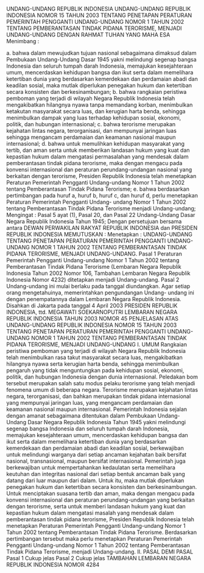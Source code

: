  UNDANG-UNDANG REPUBLIK INDONESIA UNDANG-UNDANG REPUBLIK INDONESIA NOMOR 15 TAHUN 2003 TENTANG PENETAPAN PERATURAN PEMERINTAH PENGGANTI UNDANG-UNDANG NOMOR 1 TAHUN 2002 TENTANG PEMBERANTASAN TINDAK PIDANA TERORISME, MENJADI UNDANG-UNDANG
DENGAN RAHMAT TUHAN YANG MAHA ESA
Menimbang :

a. bahwa dalam mewujudkan tujuan nasional sebagaimana dimaksud dalam Pembukaan Undang-Undang Dasar 1945 yakni melindungi segenap bangsa Indonesia dan seluruh tumpah darah Indonesia, memajukan kesejahteraan umum, mencerdaskan kehidupan bangsa dan ikut serta dalam memelihara ketertiban dunia yang berdasarkan kemerdekaan dan perdamaian abadi dan keadilan sosial, maka mutlak diperlukan penegakan hukum dan ketertiban secara konsisten dan berkesinambungan;
b. bahwa rangkaian peristiwa pemboman yang terjadi di wilayah Negara Republik Indonesia telah mengakibatkan hilangnya nyawa tanpa memandang korban, menimbulkan ketakutan masyarakat secara luas, dan kerugian harta benda, sehingga menimbulkan dampak yang luas terhadap kehidupan sosial, ekonomi, politik, dan hubungan internasional;
c. bahwa terorisme merupakan kejahatan lintas negara, terorganisasi, dan mempunyai jaringan luas sehingga mengancam perdamaian dan keamanan nasional maupun internasional;
d. bahwa untuk memulihkan kehidupan masyarakat yang tertib, dan aman serta untuk memberikan landasan hukum yang kuat dan kepastian hukum dalam mengatasi permasalahan yang mendesak dalam pemberantasan tindak pidana terorisme, maka dengan mengacu pada konvensi internasional dan peraturan perundang-undangan nasional yang berkaitan dengan terorisme, Presiden Republik Indonesia telah menetapkan Peraturan Pemerintah Pengganti Undang-undang Nomor 1 Tahun 2002 tentang Pemberantasan Tindak Pidana Terorisme;
e. bahwa berdasarkan pertimbangan pada huruf a, huruf b, huruf c, dan huruf d, perlu menetapkan Peraturan Pemerintah Pengganti Undang- undang Nomor 1 Tahun 2002 tentang Pemberantasan Tindak Pidana Terorisme menjadi Undang-undang;
Mengingat :
 Pasal 5 ayat (1), Pasal 20, dan Pasal 22 Undang-Undang Dasar Negara Republik Indonesia Tahun 1945; Dengan persetujuan bersama antara DEWAN PERWAKILAN RAKYAT REPUBLIK INDONESIA dan PRESIDEN REPUBLIK INDONESIA
MEMUTUSKAN :
 Menetapkan : UNDANG-UNDANG TENTANG PENETAPAN PERATURAN PEMERINTAH PENGGANTI UNDANG-UNDANG NOMOR 1 TAHUN 2002 TENTANG PEMBERANTASAN TINDAK PIDANA TERORISME, MENJADI UNDANG-UNDANG.
Pasal 1
Peraturan Pemerintah Pengganti Undang-undang Nomor 1 Tahun 2002 tentang Pemberantasan Tindak Pidana Terorisme (Lembaran Negara Republik Indonesia Tahun 2002 Nomor 106, Tambahan Lembaran Negara Republik Indonesia Nomor 4232) ditetapkan menjadi Undang-undang.
Pasal 2
Undang-undang ini mulai berlaku pada tanggal diundangkan.
Agar setiap orang mengetahuinya, memerintahkan pengundangan Undang- undang ini dengan penempatannya dalam Lembaran Negara Republik Indonesia. Disahkan di Jakarta pada tanggal 4 April 2003 PRESIDEN REPUBLIK INDONESIA, ttd. MEGAWATI SOEKARNOPUTRI LEMBARAN NEGARA REPUBLIK INDONESIA TAHUN 2003 NOMOR 45 PENJELASAN ATAS UNDANG-UNDANG REPUBLIK INDONESIA NOMOR 15 TAHUN 2003 TENTANG PENETAPAN PERATURAN PEMERINTAH PENGGANTI UNDANG-UNDANG NOMOR 1 TAHUN 2002 TENTANG PEMBERANTASAN TINDAK PIDANA TERORISME, MENJADI UNDANG-UNDANG I. UMUM Rangkaian peristiwa pemboman yang terjadi di wilayah Negara Republik Indonesia telah menimbulkan rasa takut masyarakat secara luas, mengakibatkan hilangnya nyawa serta kerugian harta benda, sehingga menimbulkan pengaruh yang tidak menguntungkan pada kehidupan sosial, ekonomi, politik, dan hubungan Indonesia dengan dunia internasional. Peledakan bom tersebut merupakan salah satu modus pelaku terorisme yang telah menjadi fenomena umum di beberapa negara. Terorisme merupakan kejahatan lintas negara, terorganisasi, dan bahkan merupakan tindak pidana internasional yang mempunyai jaringan luas, yang mengancam perdamaian dan keamanan nasional maupun internasional. Pemerintah Indonesia sejalan dengan amanat sebagaimana ditentukan dalam Pembukaan Undang-Undang Dasar Negara Republik Indonesia Tahun 1945 yakni melindungi segenap bangsa Indonesia dan seluruh tumpah darah Indonesia, memajukan kesejahteraan umum, mencerdaskan kehidupan bangsa dan ikut serta dalam memelihara ketertiban dunia yang berdasarkan kemerdekaan dan perdamaian abadi dan keadilan sosial, berkewajiban untuk melindungi warganya dari setiap ancaman kejahatan baik bersifat nasional, transnasional, maupun bersifat internasional. Pemerintah juga berkewajiban untuk mempertahankan kedaulatan serta memelihara keutuhan dan integritas nasional dari setiap bentuk ancaman baik yang datang dari luar maupun dari dalam. Untuk itu, maka mutlak diperlukan penegakan hukum dan ketertiban secara konsisten dan berkesinambungan. Untuk menciptakan suasana tertib dan aman, maka dengan mengacu pada konvensi internasional dan peraturan perundang-undangan yang berkaitan dengan terorisme, serta untuk memberi landasan hukum yang kuat dan kepastian hukum dalam mengatasi masalah yang mendesak dalam pemberantasan tindak pidana terorisme, Presiden Republik Indonesia telah menetapkan Peraturan Pemerintah Pengganti Undang-undang Nomor 1 Tahun 2002 tentang Pemberantasan Tindak Pidana Terorisme. Berdasarkan pertimbangan tersebut maka perlu menetapkan Peraturan Pemerintah Pengganti Undang-undang Nomor 1 Tahun 2002 tentang Pemberantasan Tindak Pidana Terorisme, menjadi Undang-undang. II. PASAL DEMI PASAL
Pasal 1
Cukup jelas
Pasal 2
Cukup jelas TAMBAHAN LEMBARAN NEGARA REPUBLIK INDONESIA NOMOR 4284